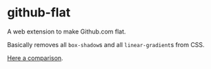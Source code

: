 # github-flat

A web extension to make Github.com flat.

Basically removes all `box-shadow`s and all `linear-gradient`s from CSS.

[Here a comparison]().